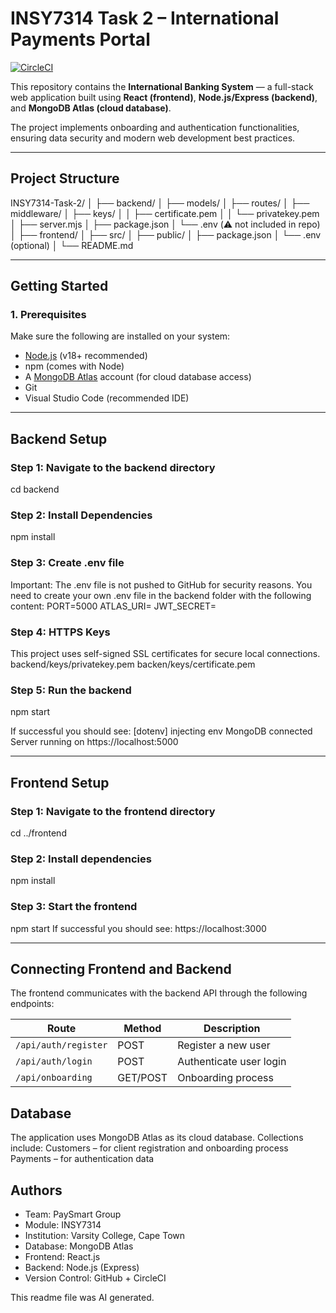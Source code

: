 # INSY7314 Task 2 – International Payments Portal 

[![CircleCI](https://dl.circleci.com/status-badge/img/gh/nyanem/INSY7314-Task-2/tree/main.svg?style=svg)](https://dl.circleci.com/status-badge/redirect/gh/nyanem/INSY7314-Task-2/tree/main) 

This repository contains the **International Banking System** — a full-stack web application built using **React (frontend)**, **Node.js/Express (backend)**, and **MongoDB Atlas (cloud database)**.  

The project implements onboarding and authentication functionalities, ensuring data security and modern web development best practices.

---

##  Project Structure

INSY7314-Task-2/
│
├── backend/
│   ├── models/
│   ├── routes/
│   ├── middleware/
│   ├── keys/
│   │   ├── certificate.pem
│   │   └── privatekey.pem
│   ├── server.mjs
│   ├── package.json
│   └── .env (⚠️ not included in repo)
│
├── frontend/
│   ├── src/
│   ├── public/
│   ├── package.json
│   └── .env (optional)
│
└── README.md

---

##  Getting Started

### **1. Prerequisites**

Make sure the following are installed on your system:
- [Node.js](https://nodejs.org/en/) (v18+ recommended)
- npm (comes with Node)
- A [MongoDB Atlas](https://www.mongodb.com/cloud/atlas) account (for cloud database access)
- Git
- Visual Studio Code (recommended IDE)

---

##  Backend Setup

### **Step 1: Navigate to the backend directory**
cd backend

### **Step 2: Install Dependencies**
npm install

### **Step 3: Create .env file**
Important: The .env file is not pushed to GitHub for security reasons.
You need to create your own .env file in the backend folder with the following content:
PORT=5000
ATLAS_URI=<your MongoDB Atlas connection string>
JWT_SECRET=<your secret key> 

### **Step 4: HTTPS Keys**
This project uses self-signed SSL certificates for secure local connections.
backend/keys/privatekey.pem
backen/keys/certificate.pem

### **Step 5: Run the backend**
npm start

If successful you should see: 
[dotenv] injecting env
MongoDB connected
Server running on https://localhost:5000

---

## Frontend Setup

### **Step 1: Navigate to the frontend directory**
cd ../frontend

### **Step 2: Install dependencies**
npm install

### **Step 3: Start the frontend**
npm start
If successful you should see: 
https://localhost:3000

---

##  Connecting Frontend and Backend

The frontend communicates with the backend API through the following endpoints:

| Route                | Method   | Description             |
| -------------------- | -------- | ----------------------- |
| `/api/auth/register` | POST     | Register a new user     |
| `/api/auth/login`    | POST     | Authenticate user login |
| `/api/onboarding`    | GET/POST | Onboarding process      |

##  Database 
The application uses MongoDB Atlas as its cloud database.
Collections include:
Customers – for client registration and onboarding process
Payments – for authentication data

## Authors
- Team: PaySmart Group
- Module: INSY7314
- Institution: Varsity College, Cape Town
- Database: MongoDB Atlas
- Frontend: React.js
- Backend: Node.js (Express)
- Version Control: GitHub + CircleCI
  
This readme file was AI generated. 
